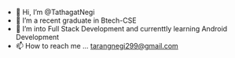 - 👋 Hi, I’m @TathagatNegi
- 👀 I’m a recent graduate in Btech-CSE
- 🌱 I’m into Full Stack Development and currenttly learning Android Development
- 📫 How to reach me ... tarangnegi299@gmail.com

<!---
TathagatNegi/TathagatNegi is a ✨ special ✨ repository because its `README.md` (this file) appears on your GitHub profile.
You can click the Preview link to take a look at your changes.
--->
